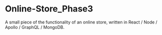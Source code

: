 # Online-Store_Phase3
A small piece of the functionality of an online store, written in React / Node / Apollo / GraphQL / MongoDB.
